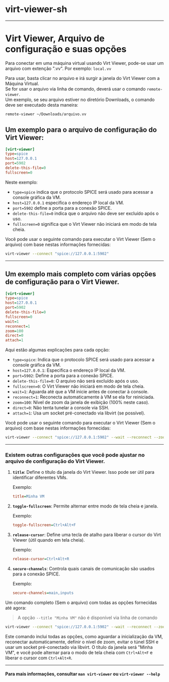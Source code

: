 # virt-viewer-sh
___
# Virt Viewer, Arquivo de configuração e suas opções

Para conectar em uma máquina virtual usando Virt Viewer, pode-se usar um arquivo com extenção ".vv".
Por exemplo: `local.vv`

Para usar, basta clicar no arquivo e irá surgir a janela do Virt Viewer com a Máquina Virtual.  
Se for usar o arquivo via linha de comando, deverá usar o comando `remote-viewer`.  
Um exemplo, se seu arquivo estiver no diretório Downloads, o comando deve ser executado desta maneira:  

```bash
remote-viewer ~/Downloads/arquivo.vv
```

## Um exemplo para o arquivo de configuração do Virt Viewer:

```ini
[virt-viewer]
type=spice
host=127.0.0.1
port=5902
delete-this-file=0
fullscreen=0
```

Neste exemplo:
- `type=spice` indica que o protocolo SPICE será usado para acessar a console gráfica da VM.
- `host=127.0.0.1` especifica o endereço IP local da VM.
- `port=5902` define a porta para a conexão SPICE.
- `delete-this-file=0` indica que o arquivo não deve ser excluído após o uso.
- `fullscreen=0` significa que o Virt Viewer não iniciará em modo de tela cheia.

Você pode usar o seguinte comando para executar o Virt Viewer (Sem o arquivo) com base nestas informações fornecidas:

```bash
virt-viewer --connect "spice://127.0.0.1:5902"
```
___

## Um exemplo mais completo com várias opções de configuração para o Virt Viewer.

```ini
[virt-viewer]
type=spice
host=127.0.0.1
port=5902
delete-this-file=0
fullscreen=0
wait=1
reconnect=1
zoom=100
direct=0
attach=1
```

Aqui estão algumas explicações para cada opção:

- `type=spice`: Indica que o protocolo SPICE será usado para acessar a console gráfica da VM.
- `host=127.0.0.1`: Especifica o endereço IP local da VM.
- `port=5902`: Define a porta para a conexão SPICE.
- `delete-this-file=0`: O arquivo não será excluído após o uso.
- `fullscreen=0`: O Virt Viewer não iniciará em modo de tela cheia.
- `wait=1`: Aguarda até que a VM inicie antes de conectar à console.
- `reconnect=1`: Reconecta automaticamente à VM se ela for reiniciada.
- `zoom=100`: Nível de zoom da janela de exibição (100% neste caso).
- `direct=0`: Não tenta tunelar a console via SSH.
- `attach=1`: Usa um socket pré-conectado via libvirt (se possível).

Você pode usar o seguinte comando para executar o Virt Viewer (Sem o arquivo) com base nestas informações fornecidas:

```bash
virt-viewer --connect "spice://127.0.0.1:5902" --wait --reconnect --zoom=100 --direct --attach
```
___

### Existem outras configurações que você pode ajustar no arquivo de configuração do Virt Viewer.  

1. **`title`**: Define o título da janela do Virt Viewer. Isso pode ser útil para identificar diferentes VMs.

    Exemplo:
    ```ini
    title=Minha VM
    ```

2. **`toggle-fullscreen`**: Permite alternar entre modo de tela cheia e janela.

    Exemplo:
    ```ini
    toggle-fullscreen=Ctrl+Alt+F
    ```

3. **`release-cursor`**: Define uma tecla de atalho para liberar o cursor do Virt Viewer (útil quando em tela cheia).

    Exemplo:
    ```ini
    release-cursor=Ctrl+Alt+R
    ```

4. **`secure-channels`**: Controla quais canais de comunicação são usados para a conexão SPICE.

    Exemplo:
    ```ini
    secure-channels=main,inputs
    ```

Um comando completo (Sem o arquivo) com todas as opções fornecidas até agora:
>A opção `--title "Minha VM"` não é disponível via linha de comando

```bash
virt-viewer --connect "spice://127.0.0.1:5902" --wait --reconnect --zoom=100 --direct --attach --hotkeys=toggle-fullscreen=Ctrl+Alt+F,release-cursor=Ctrl+Alt+R
```

Este comando inclui todas as opções, como aguardar a inicialização da VM, reconectar automaticamente, definir o nível de zoom, evitar o túnel SSH e usar um socket pré-conectado via libvirt. O título da janela será "Minha VM", e você pode alternar para o modo de tela cheia com `Ctrl+Alt+F` e liberar o cursor com `Ctrl+Alt+R`.
___

#### Para mais informações, consultar `man virt-viewer` ou `virt-viewer --help`
